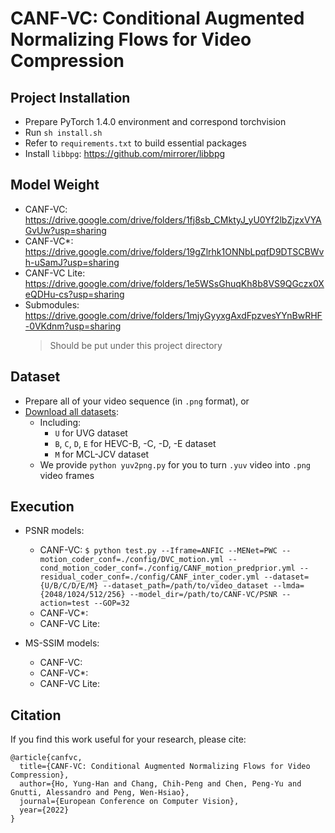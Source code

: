 # CANF-VC: Conditional Augmented Normalizing Flows for Video Compression

## Project Installation
* Prepare PyTorch 1.4.0 environment and correspond torchvision
* Run `sh install.sh`
* Refer to `requirements.txt` to build essential packages
* Install `libbpg`: https://github.com/mirrorer/libbpg

## Model Weight
* CANF-VC: https://drive.google.com/drive/folders/1fj8sb_CMktyJ_yU0Yf2lbZjzxVYAGvUw?usp=sharing
* CANF-VC*: https://drive.google.com/drive/folders/19gZlrhk1ONNbLpqfD9DTSCBWvh-uSamJ?usp=sharing
* CANF-VC Lite: https://drive.google.com/drive/folders/1e5WSsGhuqKh8b8VS9QGczx0XeQDHu-cs?usp=sharing
* Submodules: https://drive.google.com/drive/folders/1mjyGyyxgAxdFpzvesYYnBwRHF-0VKdnm?usp=sharing
  > Should be put under this project directory

## Dataset
* Prepare all of your video sequence (in `.png` format), or
* [Download all datasets](https://drive.google.com/file/d/1eAZezoiARHXN-GpoDn2LlmnhtphSGzVu/view?usp=sharing):
  * Including:
    * `U` for UVG dataset
    * `B`, `C`, `D`, `E` for HEVC-B, -C, -D, -E dataset
    * `M` for MCL-JCV dataset
  * We provide `python yuv2png.py` for you to turn `.yuv` video into `.png` video frames

## Execution
* PSNR models:
  * CANF-VC: `$ python test.py --Iframe=ANFIC --MENet=PWC --motion_coder_conf=./config/DVC_motion.yml --cond_motion_coder_conf=./config/CANF_motion_predprior.yml --residual_coder_conf=./config/CANF_inter_coder.yml --dataset={U/B/C/D/E/M} --dataset_path=/path/to/video_dataset --lmda={2048/1024/512/256} --model_dir=/path/to/CANF-VC/PSNR --action=test --GOP=32`
  * CANF-VC*:
  * CANF-VC Lite:

* MS-SSIM models:
  * CANF-VC:
  * CANF-VC*:
  * CANF-VC Lite:

## Citation
If you find this work useful for your research, please cite:
```
@article{canfvc,
  title={CANF-VC: Conditional Augmented Normalizing Flows for Video Compression},
  author={Ho, Yung-Han and Chang, Chih-Peng and Chen, Peng-Yu and Gnutti, Alessandro and Peng, Wen-Hsiao},
  journal={European Conference on Computer Vision},
  year={2022}
}
```
